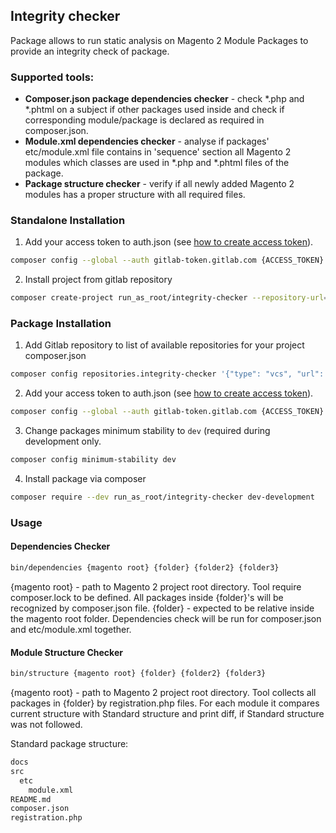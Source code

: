 ## Integrity checker

Package allows to run static analysis on Magento 2 Module Packages to provide an integrity check of package.

### Supported tools: ###

- **Composer.json package dependencies checker** - check *.php and *.phtml on a subject if other packages used inside
  and check if corresponding module/package is declared as required in composer.json.
- **Module.xml dependencies checker** - analyse if packages' etc/module.xml file contains in 'sequence' section all
  Magento 2 modules which classes are used in *.php and *.phtml files of the package.
- **Package structure checker** - verify if all newly added Magento 2 modules has a proper structure with all required
  files.

### Standalone Installation ###
1. Add your access token to auth.json (see [how to create access token](https://medium.com/@sirajul.anik/install-composer-packages-from-private-repository-from-gitlab-b43597c409c0)).
```bash
composer config --global --auth gitlab-token.gitlab.com {ACCESS_TOKEN}
```
2. Install project from gitlab repository
```bash
composer create-project run_as_root/integrity-checker --repository-url="{\"type\": \"vcs\", \"url\": \"git@gitlab.com:oleksandr.kravchuk1/integrity-checker.git\"}" -s dev integrity-checker dev-development --remove-vcs
```

### Package Installation ###
1. Add Gitlab repository to list of available repositories for your project composer.json
```bash
composer config repositories.integrity-checker '{"type": "vcs", "url": "git@gitlab.com:oleksandr.kravchuk1/integrity-checker.git"}'
```
2. Add your access token to auth.json (see [how to create access token](https://medium.com/@sirajul.anik/install-composer-packages-from-private-repository-from-gitlab-b43597c409c0)).
```bash
composer config --global --auth gitlab-token.gitlab.com {ACCESS_TOKEN}
```
3. Change packages minimum stability to `dev` (required during development only.
```bash
composer config minimum-stability dev 
```
4. Install package via composer
```bash
composer require --dev run_as_root/integrity-checker dev-development
```

### Usage ###

#### Dependencies Checker ####

```bash
bin/dependencies {magento root} {folder} {folder2} {folder3}
```

{magento root} - path to Magento 2 project root directory.
Tool require composer.lock to be defined.
All packages inside {folder}'s will be recognized by composer.json file. {folder} - expected to be relative inside the
magento root folder. Dependencies check will be run for composer.json and etc/module.xml together.

#### Module Structure Checker ####

```bash
bin/structure {magento root} {folder} {folder2} {folder3}
```

{magento root} - path to Magento 2 project root directory.
Tool collects all packages in {folder} by registration.php files. For each module it compares
current structure with Standard structure and print diff, if Standard structure was not followed.

Standard package structure:

```bash
docs
src
  etc
    module.xml
README.md
composer.json
registration.php
```
